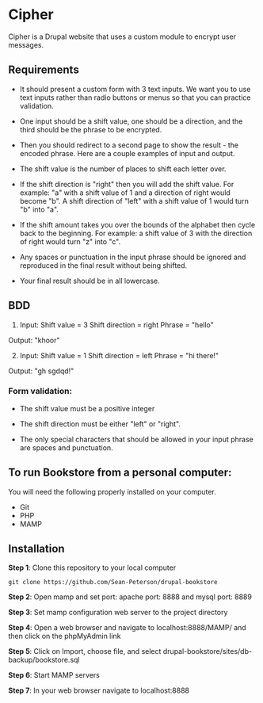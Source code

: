 # Cipher

Cipher is a Drupal website that uses a custom module to encrypt user messages.

## Requirements

* It should present a custom form with 3 text inputs. We want you to use text inputs rather than radio buttons or menus so that you can practice validation.

* One input should be a shift value, one should be a direction, and the third should be the phrase to be encrypted.

* Then you should redirect to a second page to show the result - the encoded phrase. Here are a couple examples of input and output.

* The shift value is the number of places to shift each letter over.

* If the shift direction is "right" then you will add the shift value. For example: "a" with a shift value of 1 and a direction of right would become "b". A shift direction of "left" with a shift value of 1 would turn "b" into "a".

* If the shift amount takes you over the bounds of the alphabet then cycle back to the beginning. For example: a shift value of 3 with the direction of right would turn "z" into "c".

* Any spaces or punctuation in the input phrase should be ignored and reproduced in the final result without being shifted.

* Your final result should be in all lowercase.

## BDD
1. Input:
  Shift value = 3
  Shift direction = right
  Phrase = "hello"

  Output:
  "khoor"

2. Input:
  Shift value = 1
  Shift direction = left
  Phrase = "hi there!"

  Output:
  "gh sgdqd!"

### Form validation:

* The shift value must be a positive integer

* The shift direction must be either "left" or "right".

* The only special characters that should be allowed in your input phrase are spaces and punctuation.

## To run Bookstore from a personal computer:

You will need the following properly installed on your computer.

* Git
* PHP
* MAMP

## Installation

**Step 1**: Clone this repository to your local computer

```console
git clone https://github.com/Sean-Peterson/drupal-bookstore
```

**Step 2**: Open mamp and set port: apache port: 8888 and mysql port: 8889

**Step 3**: Set mamp configuration web server to the project directory

**Step 4**: Open a web browser and navigate to localhost:8888/MAMP/ and then click on the phpMyAdmin link

**Step 5**: Click on Import, choose file, and select drupal-bookstore/sites/db-backup/bookstore.sql

**Step 6**: Start MAMP servers

**Step 7**: In your web browser navigate to localhost:8888
